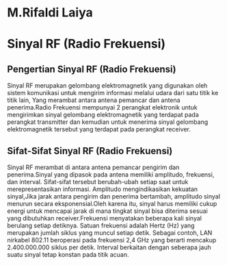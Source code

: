 # M.Rifaldi Laiya

# Sinyal RF (Radio Frekuensi)

## Pengertian Sinyal RF (Radio Frekuensi)
Sinyal RF merupakan gelombang elektromagnetik yang digunakan oleh sistem komunikasi untuk mengirim informasi melalui udara dari satu titik ke titik lain,
Yang merambat antara antena pemancar dan antena penerima.Radio Frekuensi mempunyai 2 perangkat elektronik untuk mengirimkan sinyal gelombang elektromagnetik yang terdapat pada perangkat transmitter dan kemudian untuk menerima sinyal gelombang elektromagnetik tersebut yang terdapat pada perangkat receiver.
## Sifat-Sifat Sinyal RF (Radio Frekuensi)
Sinyal RF merambat di antara antena pemancar pengirim dan penerima.Sinyal yang dipasok pada antena memiliki amplitudo, frekuensi, dan interval. Sifat-sifat tersebut berubah-ubah setiap saat untuk merepresentasikan informasi.
Amplitudo mengindikasikan kekuatan sinyal,Jika jarak antara pengirim dan penerima bertambah, amplitudo sinyal menurun secara eksponensial.Oleh karena itu, sinyal harus memiliki cukup energi untuk mencapai jarak di mana tingkat sinyal bisa diterima sesuai yang dibutuhkan receiver.Frekuensi menyatakan beberapa kali sinyal berulang setiap detiknya. Satuan frekuensi adalah Hertz (Hz) yang merupakan jumlah siklus yang muncul setiap detik. Sebagai contoh, LAN nirkabel 802.11 beroperasi pada frekuensi 2,4 GHz yang berarti mencakup 2.400.000.000 siklus per detik. Interval berkaitan dengan seberapa jauh suatu sinyal tetap konstan pada titik acuan.
## 
